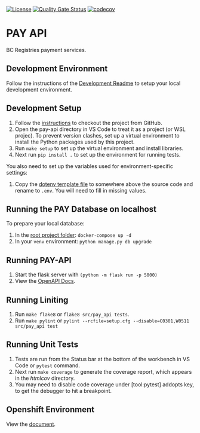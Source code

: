 [![License](https://img.shields.io/badge/License-Apache%202.0-blue.svg)](../LICENSE)
[![Quality Gate Status](https://sonarcloud.io/api/project_badges/measure?project=bcgov_sbc-pay&metric=alert_status)](https://sonarcloud.io/code?id=bcgov_sbc-pay&selected=bcgov_sbc-pay%3Apay-api)
[![codecov](https://codecov.io/gh/bcgov/sbc-pay/branch/development/graph/badge.svg?flag=payapi)](https://codecov.io/gh/bcgov/sbc-pay/tree/development/pay-api)

# PAY API

BC Registries payment services.

## Development Environment

Follow the instructions of the [Development Readme](https://github.com/bcgov/entity/blob/master/docs/development.md)
to setup your local development environment.

## Development Setup

1. Follow the [instructions](https://github.com/bcgov/entity/blob/master/docs/setup-forking-workflow.md) to checkout the project from GitHub.
2. Open the pay-api directory in VS Code to treat it as a project (or WSL projec). To prevent version clashes, set up a
virtual environment to install the Python packages used by this project.
3. Run `make setup` to set up the virtual environment and install libraries.
4. Next run `pip install .` to set up the environment for running tests.

You also need to set up the variables used for environment-specific settings:
1. Copy the [dotenv template file](./docs/dotenv_template) to somewhere above the source code and rename to `.env`. You will need to fill in missing values.

## Running the PAY Database on localhost

To prepare your local database:
1. In the [root project folder](../docker/docker-compose.yml): `docker-compose up -d`
2. In your `venv` environment: `python manage.py db upgrade`

## Running PAY-API

1. Start the flask server with `(python -m flask run -p 5000)`
2. View the [OpenAPI Docs](http://127.0.0.1:5000/api/v1).

## Running Liniting

1. Run `make flake8` or `flake8 src/pay_api tests`.
2. Run `make pylint` or `pylint --rcfile=setup.cfg --disable=C0301,W0511 src/pay_api test`

## Running Unit Tests

1. Tests are run from the Status bar at the bottom of the workbench in VS Code or `pytest` command.
2. Next run `make coverage` to generate the coverage report, which appears in the *htmlcov* directory.
3. You may need to disable code coverage under [tool:pytest] addopts key, to get the debugger to hit a breakpoint.

## Openshift Environment

View the [document](https://github.com/bcgov/sbc-auth/blob/development/docs/build-deploy.md).
